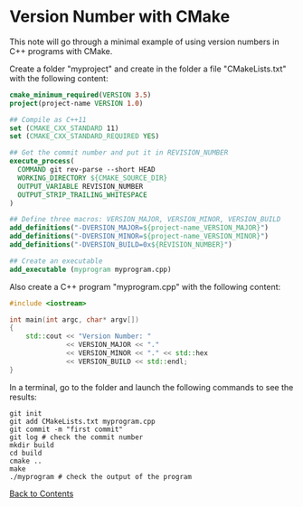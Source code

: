 # Version Number with CMake

This note will go through a minimal example of using version numbers in C++ programs with CMake.

Create a folder "myproject" and create in the folder a file "CMakeLists.txt" with the following content:
```cmake
cmake_minimum_required(VERSION 3.5)
project(project-name VERSION 1.0)

## Compile as C++11
set (CMAKE_CXX_STANDARD 11)
set (CMAKE_CXX_STANDARD_REQUIRED YES)

## Get the commit number and put it in REVISION_NUMBER
execute_process(
  COMMAND git rev-parse --short HEAD
  WORKING_DIRECTORY ${CMAKE_SOURCE_DIR}
  OUTPUT_VARIABLE REVISION_NUMBER
  OUTPUT_STRIP_TRAILING_WHITESPACE
)

## Define three macros: VERSION_MAJOR, VERSION_MINOR, VERSION_BUILD
add_definitions("-DVERSION_MAJOR=${project-name_VERSION_MAJOR}")
add_definitions("-DVERSION_MINOR=${project-name_VERSION_MINOR}")
add_definitions("-DVERSION_BUILD=0x${REVISION_NUMBER}")

## Create an executable
add_executable (myprogram myprogram.cpp)
```
Also create a C++ program "myprogram.cpp" with the following content:
```C++
#include <iostream>

int main(int argc, char* argv[])
{
    std::cout << "Version Number: "
              << VERSION_MAJOR << "." 
              << VERSION_MINOR << "." << std::hex
              << VERSION_BUILD << std::endl;
}
```
In a terminal, go to the folder and launch the following commands to see the results:
```shell
git init
git add CMakeLists.txt myprogram.cpp
git commit -m "first commit"
git log # check the commit number
mkdir build
cd build
cmake ..
make
./myprogram # check the output of the program
```


[Back to Contents](./README.md)
